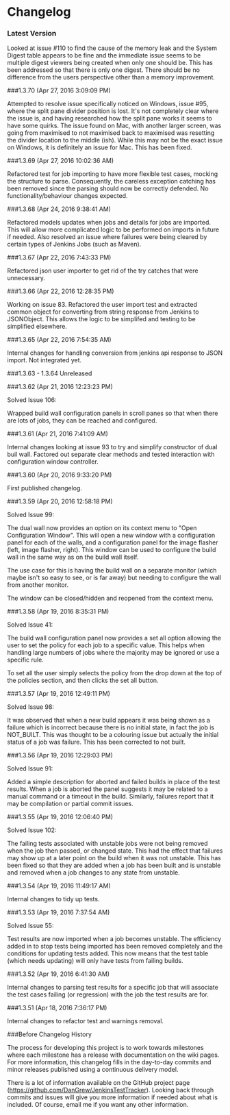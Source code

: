 # Changelog

### Latest Version

Looked at issue #110 to find the cause of the memory leak and the System Digest table appears to be fine and the immediate issue seems to be multiple digest viewers being created when only one should be. This has been addressed so that there is only one digest. There should be no difference from the users perspective other than a memory improvement. 

###1.3.70 (Apr 27, 2016 3:09:09 PM)

Attempted to resolve issue specifically noticed on Windows, issue #95, where the split pane divider position is lost. It's not completely clear where the issue is, and having researched how the split pane works it seems to have some quirks. The issue found on Mac, with another larger screen, was going from maximised to not maximised back to maximised was resetting the divider location to the middle (ish). While this may not be the exact issue on Windows, it is definitely an issue for Mac. This has been fixed.

###1.3.69 (Apr 27, 2016 10:02:36 AM)

Refactored test for job importing to have more flexible test cases, mocking the structure to parse. Consequently, the careless exception catching has been removed since the parsing should now be correctly defended. No functionality/behaviour changes expected.

###1.3.68 (Apr 24, 2016 9:38:41 AM)

Refactored models updates when jobs and details for jobs are imported. This will allow more complicated logic to be performed on imports in future if needed. Also resolved an issue where failures were being cleared by certain types of Jenkins Jobs (such as Maven).

###1.3.67 (Apr 22, 2016 7:43:33 PM)

Refactored json user importer to get rid of the try catches that were unnecessary.

###1.3.66 (Apr 22, 2016 12:28:35 PM)

Working on issue 83. Refactored the user import test and extracted common object for converting from string response from Jenkins to JSONObject. This allows the logic to be simplifed and testing to be simplified elsewhere.

###1.3.65 (Apr 22, 2016 7:54:35 AM)

Internal changes for handling conversion from jenkins api response to JSON import. Not integrated yet.

###1.3.63 - 1.3.64 Unreleased

###1.3.62 (Apr 21, 2016 12:23:23 PM)

Solved Issue 106:

Wrapped build wall configuration panels in scroll panes so that when there are lots of jobs, they can be reached and configured.

###1.3.61 (Apr 21, 2016 7:41:09 AM)

Internal changes looking at issue 93 to try and simplify constructor of dual buil wall. Factored out separate clear methods and tested interaction with configuration window controller.

###1.3.60 (Apr 20, 2016 9:33:20 PM)

First published changelog.

###1.3.59 (Apr 20, 2016 12:58:18 PM)

Solved Issue 99:

The dual wall now provides an option on its context menu to "Open Configuration Window". This will open a new window with a configuration panel for each of the walls, and a configuration panel for the image flasher (left, image flasher, right). This window can be used to configure the build wall in the same way as on the build wall itself. 

The use case for this is having the build wall on a separate monitor (which maybe isn't so easy to see, or is far away) but needing to configure the wall from another monitor.

The window can be closed/hidden and reopened from the context menu.

###1.3.58 (Apr 19, 2016 8:35:31 PM)

Solved Issue 41:

The build wall configuration panel now provides a set all option allowing the user to set the policy for each job to a specific value. This helps when handling large numbers of jobs where the majority may be ignored or use a specific rule. 

To set all the user simply selects the policy from the drop down at the top of the policies section, and then clicks the set all button. 

###1.3.57 (Apr 19, 2016 12:49:11 PM)

Solved Issue 98:

It was observed that when a new build appears it was being shown as a failure which is incorrect because there is no initial state, in fact the job is NOT_BUILT. This was thought to be a colouring issue but actually the initial status of a job was failure. This has been corrected to not built.

###1.3.56 (Apr 19, 2016 12:29:03 PM)

Solved Issue 91:

Added a simple description for aborted and failed builds in place of the test results. When a job is aborted the panel suggests it may be related to a manual command or a timeout in the build. Similarly, failures report that it may be compilation or partial commit issues.

###1.3.55 (Apr 19, 2016 12:06:40 PM)

Solved Issue 102:

The failing tests associated with unstable jobs were not being removed when the job then passed, or changed state. This had the effect that failures may show up at a later point on the build when it was not unstable. This has been fixed so that they are added when a job has been built and is unstable and removed when a job changes to any state from unstable.

###1.3.54 (Apr 19, 2016 11:49:17 AM)

Internal changes to tidy up tests.

###1.3.53 (Apr 19, 2016 7:37:54 AM)

Solved Issue 55:

Test results are now imported when a job becomes unstable. The efficiency added in to stop tests being imported has been removed completely and the conditions for updating tests added. This now means that the test table (which needs updating) will only have tests from failing builds.

###1.3.52 (Apr 19, 2016 6:41:30 AM)

Internal changes to parsing test results for a specific job that will associate the test cases failing (or regression) with the job the test results are for. 

###1.3.51 (Apr 18, 2016 7:36:17 PM)

Internal changes to refactor test and warnings removal.

###Before Changelog History

The process for developing this project is to work towards milestones where each milestone has a release with documentation on the wiki pages. For more information, this changelog fills in the day-to-day commits and minor releases published using a continuous delivery model.

There is a lot of information available on the GitHub project page (https://github.com/DanGrew/JenkinsTestTracker). Looking back through commits and issues will give you more information if needed about what is included. Of course, email me if you want any other information.


